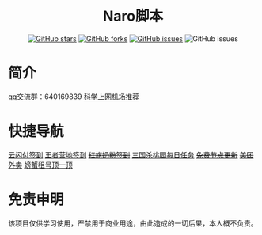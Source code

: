 <div align="center"> 
<h1 align="center">Naro脚本</h1>
 
[![GitHub stars](https://img.shields.io/github/stars/NaroisCool/naro-scripts?style=flat-square)](https://github.com/NaroisCool/naro-scripts)
[![GitHub forks](https://img.shields.io/github/forks/NaroisCool/naro-scripts?style=flat-square)](https://github.com/NaroisCool/naro-scripts/network)
[![GitHub issues](https://img.shields.io/github/issues/NaroisCool/naro-scripts?style=flat-square)](https://github.com/NaroisCool/naro-scripts/issues)
![GitHub issues](https://img.shields.io/github/languages/code-size/NaroisCool/naro-scripts?style=flat-square)
</div>  

# 简介
qq交流群：640169839
[科学上网机场推荐](https://bbxy.buzz/auth/register?code=G9we)

# 快捷导航
[云闪付签到](https://github.com/NaroisCool/naro-scripts/blob/master/云闪付.js)
[王者营地签到](https://github.com/NaroisCool/naro-scripts/blob/master/王者营地.js)
~~[红旗奶粉签到](https://github.com/NaroisCool/naro-scripts/blob/master/MilkCheckIn.js)~~
[三国杀桃园每日任务](https://github.com/NaroisCool/naro-scripts/blob/master/三国桃园.js)
~~[免费节点更新](https://github.com/NaroisCool/naro-scripts/blob/master/freenode.js)~~
~~[美团外卖](https://github.com/NaroisCool/naro-scripts/blob/master/meituan.js)~~
[螃蟹租号顶一顶](https://github.com/NaroisCool/naro-scripts/blob/master/%E8%9E%83%E8%9F%B9%E7%A7%9F%E5%8F%B7%E9%A1%B6%E4%B8%80%E9%A1%B6.js)


# 免责申明
该项目仅供学习使用，严禁用于商业用途，由此造成的一切后果，本人概不负责。
